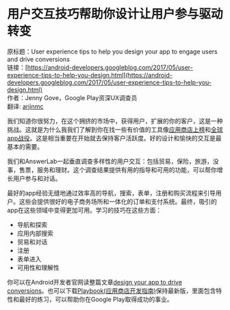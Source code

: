 # 用户交互技巧帮助你设计让用户参与驱动转变

原标题：User experience tips to help you design your app to engage users and drive conversions  
链接：[https://android-developers.googleblog.com/2017/05/user-experience-tips-to-help-you-design.html](https://android-developers.googleblog.com/2017/05/user-experience-tips-to-help-you-design.html)  
作者：Jenny Gove，Google Play资深UX调查员  
翻译: [arjinmc](https://github.com/arjinmc)  

我们知道你很努力，在这个拥挤的市场中，获得用户，扩展的你的客户，这是一种挑战。这就是为什么我我们了解到你在找一些有价值的工具像[应用商店上榜](https://developer.android.com/distribute/best-practices/grow/store-listing-experiments.html)和[全球app战役](https://developer.android.com/distribute/best-practices/grow/install-ads.html#why-it-works)。这是相当重要在开始就去保持客户活跃度。好的设计和愉快的交互是最基本的需要。 

我们和AnswerLab一起垂直调查多样性的用户交互：包括贸易，保险，旅游，没事，售票，服务和理财。这个调查结果提供有用的指导和可用的功能，可以帮你增长用户参与和对话。  

最好的app经验无缝地通过效率高的导航，搜索，表单，注册和购买流程来引导用户。这些会提供很好的电子商务场所和一体化的订单和支付系统。最终，吸引的app在这些领域中变得更加可用。学习的技巧在这些方面：  
* 导航和探索
* 应用内部搜索
* 贸易和对话
* 注册
* 表单进入
* 可用性和理解性

你可以在Android开发者官网读整篇文章[design your app to drive conversions](https://developer.android.com/distribute/best-practices/develop/design-to-drive-conversions.html)。也可以下载[Playbook(应用商店开发指南)](https://play.google.com/store/apps/details?id=com.google.android.apps.secrets)保持最新版，里面包含特性和最好的练习，可以帮助你在Google Play取得成功的事业。

